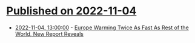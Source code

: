 # [Published on 2022-11-04](index.md)

* [2022-11-04, 13:00:00](https://news.slashdot.org/story/22/11/03/2230226/europe-warming-twice-as-fast-as-rest-of-the-world-new-report-reveals?utm_source=rss1.0mainlinkanon&utm_medium=feed) - [Europe Warming Twice As Fast As Rest of the World, New Report Reveals](https://news.slashdot.org/story/22/11/03/2230226/europe-warming-twice-as-fast-as-rest-of-the-world-new-report-reveals?utm_source=rss1.0mainlinkanon&utm_medium=feed)
